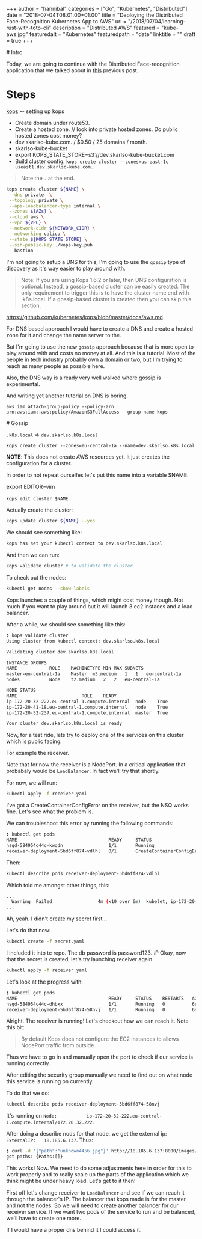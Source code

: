 +++
author = "hannibal"
categories = ["Go", "Kubernetes", "Distributed"]
date = "2018-07-04T08:01:00+01:00"
title = "Deploying the Distributed Face-Recognition Kubernetes App to AWS"
url = "/2018/07/04/learning-rust-with-totp-cli"
description = "Distributed AWS"
featured = "kube-aws.jpg"
featuredalt = "Kubernetes"
featuredpath = "date"
linktitle = ""
draft = true
+++

# Intro

Today, we are going to continue with the Distributed Face-recognition application that we talked about in [this]() previous post.

# Steps

[kops](https://kubernetes.io/docs/setup/custom-cloud/kops/) -- setting up kops

- Create domain under route53.
- Create a hosted zone. // look into private hosted zones. Do public hosted zones cost money?
- dev.skarlso-kube.com. / $0.50 / 25 domains / month.
- skarlso-kube-bucket
- export KOPS_STATE_STORE=s3://dev.skarlso-kube-bucket.com
- Build cluster config: `kops create cluster --zones=us-east-1c useast1.dev.skarlso-kube.com.`
> Note the `.` at the end.

```bash
kops create cluster ${NAME} \
 --dns private  \
 --topology private \
 --api-loadbalancer-type internal \
 --zones ${AZs} \
 --cloud aws \
 --vpc ${VPC} \
 --network-cidr ${NETWORK_CIDR} \
 --networking calico \
 --state ${KOPS_STATE_STORE} \
 --ssh-public-key ./kops-key.pub
 --bastion
```


I'm not going to setup a DNS for this, I'm going to use the `gossip` type of discovery as it's way easier to play around with.

>Note: If you are using Kops 1.6.2 or later, then DNS configuration is optional. Instead, a gossip-based cluster can be easily created. The only requirement to trigger this is to have the cluster name end with .k8s.local. If a gossip-based cluster is created then you can skip this section.

https://github.com/kubernetes/kops/blob/master/docs/aws.md

<!-- Using a private DNS:

skarlso-kube.com vpc-d032d4b8 | eu-central-1 -->

For DNS based approach I would have to create a DNS and create a hosted zone for it and change the name server to the.


But I'm going to use the new `gossip` approach because that is more open to play around with and costs no money at all. And this is a tutorial. Most of the people in tech industry probably own a domain or two, but I'm trying to reach as many people as possible here.

Also, the DNS way is already very well walked where gossip is experimental.

And writing yet another tutorial on DNS is boring.

`aws iam attach-group-policy --policy-arn arn:aws:iam::aws:policy/AmazonS3FullAccess --group-name kops`

# Gossip

`.k8s.local` => `dev.skarlso.k8s.local`

`kops create cluster --zones=eu-central-1a --name=dev.skarlso.k8s.local`

**NOTE**: This does not create AWS resources yet. It just creates the configuration for a cluster.

In order to not repeat ourselfes let's put this name into a variable $NAME.

export EDITOR=vim

`kops edit cluster $NAME`.

Actually create the cluster:

```bash
kops update cluster ${NAME} --yes
```

We should see something like:

```bash
kops has set your kubectl context to dev.skarlso.k8s.local
```

And then we can run:

```bash
kops validate cluster # to validate the cluster
```

To check out the nodes:

```bash
kubectl get nodes --show-labels
```

Kops launches a couple of things, which might cost money though. Not much if you want to play around but it will launch 3 ec2 instaces and a load balancer.

After a while, we should see something like this:

```bash
❯ kops validate cluster
Using cluster from kubectl context: dev.skarlso.k8s.local

Validating cluster dev.skarlso.k8s.local

INSTANCE GROUPS
NAME			ROLE	MACHINETYPE	MIN	MAX	SUBNETS
master-eu-central-1a	Master	m3.medium	1	1	eu-central-1a
nodes			Node	t2.medium	2	2	eu-central-1a

NODE STATUS
NAME						ROLE	READY
ip-172-20-32-222.eu-central-1.compute.internal	node	True
ip-172-20-41-18.eu-central-1.compute.internal	node	True
ip-172-20-52-237.eu-central-1.compute.internal	master	True

Your cluster dev.skarlso.k8s.local is ready
```

Now, for a test ride, lets try to deploy one of the services on this cluster which is public facing.

For example the receiver.

Note that for now the receiver is a NodePort. In a critical application that probabaly would be `LoadBalancer`. In fact we'll try that shortly.

For now, we will run:

```bash
kubectl apply -f receiver.yaml
```

I've got a CreateContainerConfigError on the receiver, but the NSQ works fine. Let's see what the problem is.

We can troubleshoot this error by running the following commands:

```bash
❯ kubectl get pods
NAME                                  READY     STATUS                       RESTARTS   AGE
nsqd-584954c44c-kwqdn                 1/1       Running                      0          1m
receiver-deployment-5bd6ff874-vdlhl   0/1       CreateContainerConfigError   0          1m
```

Then:

```bash
kubectl describe pods receiver-deployment-5bd6ff874-vdlhl
```

Which told me amongst other things, this:

```bash
...
  Warning  Failed                 4m (x10 over 6m)  kubelet, ip-172-20-32-222.eu-central-1.compute.internal  Error: secrets "kube-face-secret" not found
...
```

Ah, yeah. I didn't create my secret first...

Let's do that now:

```bash
kubectl create -f secret.yaml
```

I included it into te repo. The db password is password123. :P Okay, now that the secret is created, let's try launching receiver again.

```bash
kubectl apply -f receiver.yaml
```

Let's look at the progress with:

```bash
❯ kubectl get pods
NAME                                  READY     STATUS    RESTARTS   AGE
nsqd-584954c44c-dhbxx                 1/1       Running   0          6s
receiver-deployment-5bd6ff874-58nvj   1/1       Running   0          6s
```

Alright. The receiver is running! Let's checkout how we can reach it. Note this bit:

> By default Kops does not configure the EC2 instances to allows NodePort traffic from outside.

Thus we have to go in and manually open the port to check if our service is running correctly.

After editing the security group manually we need to find out on what node this service is running on currently.

To do that we do:

```bash
kubectl describe pods receiver-deployment-5bd6ff874-58nvj
```

It's running on `Node:           ip-172-20-32-222.eu-central-1.compute.internal/172.20.32.222`.

After doing a describe nods for that node, we get the external ip: `ExternalIP:   18.185.6.137`. Thus:

```bash
❯ curl -d '{"path":"unknown4456.jpg"}' http://18.185.6.137:8000/images/post
got paths: {Paths:[]}
```

This works! Now. We need to do some adjustments here in order for this to work properly and to really scale up the parts of the application which we think might be under heavy load. Let's get to it then!

First off let's change receiver to `LoadBalancer` and see if we can reach it through the balancer's IP. The balancer that kops made is for the master and not the nodes. So we will need to create another balancer for our receiver service. If we want two pods of the service to run and be balanced, we'll have to create one more.

If I would have a proper dns behind it I could access it.
